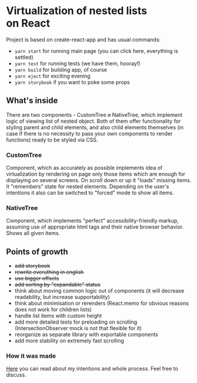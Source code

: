 # Virtualization of nested lists on React

Project is based on create-react-app and has usual commands: 
* `yarn start` for running main page (you can click here, everything is settled)
* `yarn test` for running tests (we have them, hooray!)
* `yarn build` for building app, of course
* `yarn eject` for exciting evening
* `yarn storybook` if you want to poke some props 

## What's inside

There are two components - CustomTree и NativeTree, which implement logic of viewing list of nested object. Both of them offer functionality for styling parent and child elements, and also child elements themselves (in case if there is no necessity to pass your own components to render functions) ready to be styled via CSS.

### CustomTree

Component, which as accurately as possible implements idea of virtualization by rendering on page only those items which are enough for displaying on several screens. On scroll down or up it "loads" missing items. It "remembers" state for nested elements.
Depending on the user's intentions it also can be switched to "forced" mode to show all items.

### NativeTree

Component, which implements "perfect" accessibility-friendly markup, assuming use of appropriate html tags and their native browser behavior. Shows all given items. 

## Points of growth
* ~~add storybook~~
* ~~rewrite everuthing in english~~
* ~~use bigger offsets~~
* ~~add sorting by "expandable" status~~
* think about moving common logic out of components (it will decrease readability, but increase supportability)
* think about minimisation or rerenders (React.memo for obvious reasons does not work for children lists)
* handle list items with custom height
* add more detailed tests for preloading on scrolling (IntersectionObserver mock is not that flexible for it)
* reorganize as separate library with exportable components
* add more stability on extremely fast scrolling

### How it was made
[Here]() you can read about my intentions and whole process. Feel free to discuss.
